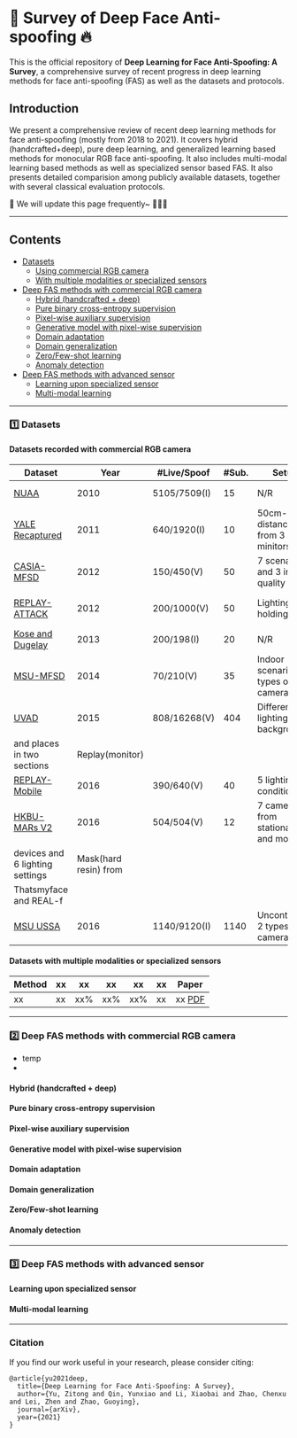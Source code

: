 # 👏 Survey of Deep Face Anti-spoofing 🔥

This is the official repository of **Deep Learning for Face Anti-Spoofing: A Survey**, a comprehensive survey 
of recent progress in deep learning methods for face anti-spoofing (FAS) as well as the datasets and protocols.


## Introduction
We present a comprehensive review of recent deep learning methods for face anti-spoofing (mostly from 2018 to 2021). It covers hybrid (handcrafted+deep), pure deep learning, and generalized learning based methods for monocular RGB face anti-spoofing. It also includes multi-modal learning based methods as well as specialized sensor based FAS. It also presents detailed comparision among publicly available datasets, together with several classical evaluation protocols.

🔔 We will update this page frequently~ :tada::tada::tada:

---
## Contents

- [Datasets](#data)
  - [Using commercial RGB camera](#data_RGB)
  - [With multiple modalities or specialized sensors](#data_Multimodal)
- [Deep FAS methods with commercial RGB camera](#methods_RGB)
  - [Hybrid (handcrafted + deep)](#hybrid)
  - [Pure binary cross-entropy supervision](#binary)
  - [Pixel-wise auxiliary supervision](#auxiliary)
  - [Generative model with pixel-wise supervision](#generative)
  - [Domain adaptation](#DA)
  - [Domain generalization](#DG)
  - [Zero/Few-shot learning](#zero-shot)
  - [Anomaly detection](#oneclass)
- [Deep FAS methods with advanced sensor](#methods_advanced)
  - [Learning upon specialized sensor](#sensor)
  - [Multi-modal learning](#multimodal)
  
---


<a name="data" />

### 1️⃣ Datasets

<a name="data_RGB" />

#### Datasets recorded with commercial RGB camera

| Dataset    | Year | #Live/Spoof | #Sub. |  Setup | Attack Types |
| --------   | -----    | -----  |  -----  | ----- |------------------------|
| [NUAA](https://openaccess.thecvf.com/content_CVPR_2020/papers/Yu_Searching_Central_Difference_Convolutional_Networks_for_Face_Anti-Spoofing_CVPR_2020_paper.pdf)   | 2010 | 5105/7509(I) | 15 |  N/R | Print(flat, wrapped)|
| [YALE Recaptured](https://openaccess.thecvf.com/content_CVPR_2020/papers/Yu_Searching_Central_Difference_Convolutional_Networks_for_Face_Anti-Spoofing_CVPR_2020_paper.pdf)   | 2011 | 640/1920(I) | 10 |  50cm-distance from 3 LCD minitors | Print(flat) |
| [CASIA-MFSD](https://openaccess.thecvf.com/content_CVPR_2020/papers/Yu_Searching_Central_Difference_Convolutional_Networks_for_Face_Anti-Spoofing_CVPR_2020_paper.pdf)   | 2012 | 150/450(V) | 50 |  7 scenarios and 3 image quality | Print(flat, wrapped, cut), Replay(tablet)|
| [REPLAY-ATTACK](https://openaccess.thecvf.com/content_CVPR_2020/papers/Yu_Searching_Central_Difference_Convolutional_Networks_for_Face_Anti-Spoofing_CVPR_2020_paper.pdf)   | 2012 | 200/1000(V) | 50 |  Lighting and holding | Print(flat), Replay(tablet, phone) |
| [Kose and Dugelay](https://openaccess.thecvf.com/content_CVPR_2020/papers/Yu_Searching_Central_Difference_Convolutional_Networks_for_Face_Anti-Spoofing_CVPR_2020_paper.pdf)   | 2013 | 200/198(I) | 20 |  N/R | Mask(hard resin) |
| [MSU-MFSD](https://openaccess.thecvf.com/content_CVPR_2020/papers/Yu_Searching_Central_Difference_Convolutional_Networks_for_Face_Anti-Spoofing_CVPR_2020_paper.pdf)   | 2014 | 70/210(V) | 35 |  Indoor scenario; 2 types of cameras | Print(flat), Replay(tablet, phone) |
| [UVAD](https://openaccess.thecvf.com/content_CVPR_2020/papers/Yu_Searching_Central_Difference_Convolutional_Networks_for_Face_Anti-Spoofing_CVPR_2020_paper.pdf)   | 2015 | 808/16268(V) | 404 | Different lighting, background
and places in two sections | Replay(monitor) |
| [REPLAY-Mobile](https://openaccess.thecvf.com/content_CVPR_2020/papers/Yu_Searching_Central_Difference_Convolutional_Networks_for_Face_Anti-Spoofing_CVPR_2020_paper.pdf)   | 2016 | 390/640(V) | 40 |  5 lighting conditions | Print(flat), Replay(monitor) |
| [HKBU-MARs V2](https://openaccess.thecvf.com/content_CVPR_2020/papers/Yu_Searching_Central_Difference_Convolutional_Networks_for_Face_Anti-Spoofing_CVPR_2020_paper.pdf)   | 2016 | 504/504(V) | 12 | 7 cameras from stationary and mobile
devices and 6 lighting settings | Mask(hard resin) from
Thatsmyface and REAL-f |
| [MSU USSA](https://openaccess.thecvf.com/content_CVPR_2020/papers/Yu_Searching_Central_Difference_Convolutional_Networks_for_Face_Anti-Spoofing_CVPR_2020_paper.pdf)   | 2016 | 1140/9120(I) | 1140 |  Uncontrolled; 2 types of cameras | Print(flat), Replay(laptop, tablet, phone)|

<a name="data_Multimodal" />

#### Datasets with multiple modalities or specialized sensors

|Method    | xx| xx  | xx |  xx |  xx| Paper
| --------   | -----    | -----  |  -----  | ----- |------|------------------------|
|xx     | xx | xx% | xx%|  xx% |xx |xx [PDF](https://openaccess.thecvf.com/content_CVPR_2020/papers/Yu_Searching_Central_Difference_Convolutional_Networks_for_Face_Anti-Spoofing_CVPR_2020_paper.pdf)|

---
<a name="methods_RGB" />

### 2️⃣ Deep FAS methods with commercial RGB camera

- temp
- 
<a name="hybrid" />

#### Hybrid (handcrafted + deep)


<a name="binary" />

#### Pure binary cross-entropy supervision


<a name="auxiliary" />

#### Pixel-wise auxiliary supervision

<a name="generative" />

#### Generative model with pixel-wise supervision

<a name="DA" />

#### Domain adaptation

<a name="DG" />

#### Domain generalization

<a name="zero-shot" />

#### Zero/Few-shot learning

<a name="oneclass" />

#### Anomaly detection



---
<a name="methods_advanced" />

### 3️⃣ Deep FAS methods with advanced sensor


<a name="sensor" />

#### Learning upon specialized sensor

<a name="multimodal" />

#### Multi-modal learning

---

### Citation
If you find our work useful in your research, please consider citing:

    @article{yu2021deep,
      title={Deep Learning for Face Anti-Spoofing: A Survey},
      author={Yu, Zitong and Qin, Yunxiao and Li, Xiaobai and Zhao, Chenxu and Lei, Zhen and Zhao, Guoying},
      journal={arXiv},
      year={2021}
    }
    
